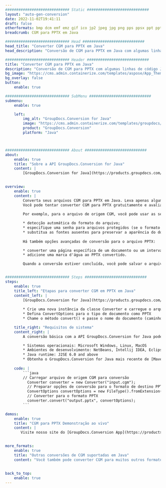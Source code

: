 ```yaml
---
############################# Static ############################
layout: "auto-gen-conversion"
date: 2022-11-02T19:41:11
draft: false
otherformats: bmp dcm emf emz gif ico jp2 jpeg jpg png pps ppsx ppt pptx psb psd svg svgz tga tif tiff webp wmf wmz
breadcrumb: CGM para PPTX em Java

############################# Head ############################
head_title: "Converter CGM para PPTX em Java"
head_description: "Conversão de CGM para PPTX em Java com algumas linhas de código. Converta mais de 160 formatos de arquivo usando a API de conversão de documentos do GroupDocs para Java"

############################# Header ############################
title: "Converter CGM para PPTX em Java"
description: "Conversão de CGM para PPTX com algumas linhas de código Java"
bg_image: "https://cms.admin.containerize.com/templates/aspose/App_Themes/V3/images/bg/header1.png"
bg_overlay: false
button:
    enable: true

############################# SubMenu ############################
submenu:
    enable: true

    left:
        img_alt: "GroupDocs.Conversion for Java"
        image: "https://cms.admin.containerize.com/templates/groupdocs/images/product-logos/90x90-noborder/groupdocs-conversion-java.png"
        product: "GroupDocs.Conversion"
        platform: "Java"



############################# About ############################
about:
    enable: true
    title: "Sobre a API GroupDocs.Conversion for Java"
    content: |
        [GroupDocs.Conversion for Java](https://products.groupdocs.com/conversion/java/) é uma API avançada de conversão de formato de arquivo para conversão entre formatos populares de imagem e documento, como Microsoft Office, OpenDocument, PDF, HTML, e-mail, CAD. e muito mais com apenas algumas linhas de código. A API nativa detecta automaticamente os formatos dos documentos originais e oferece muitas opções para personalizar os documentos convertidos. Juntamente com a função de extrair informações de um documento, ele também suporta o armazenamento em cache dos resultados da conversão para o disco local por padrão. No entanto, qualquer tipo de armazenamento em cache pode ser suportado pela implementação das interfaces apropriadas - Amazon S3, Dropbox, Google Drive, Windows Azure, Reddis ou quaisquer outras.
    

overview:
    enable: true
    content: |
        Converta seus arquivos CGM para PPTX em Java. Leva apenas algumas linhas de código Java em qualquer plataforma de sua escolha, como Windows, Linux, macOS.
        Você pode tentar converter CGM para PPTX gratuitamente e avaliar a qualidade dos resultados da conversão. Junto com scripts de conversão de arquivo simples, você pode tentar opções mais sofisticadas para carregar o arquivo de origem CGM e armazenar a saída PPTX. 
        
        Por exemplo, para o arquivo de origem CGM, você pode usar as seguintes opções de carregamento:

        * detecção automática do formato do arquivo;
        * especifique uma senha para arquivos protegidos (se o formato de arquivo for compatível);
        * substitua as fontes ausentes para preservar a aparência do documento.
        
        Há também opções avançadas de conversão para o arquivo PPTX:

        * converter uma página específica de um documento ou um intervalo de páginas;
        * adicione uma marca d'água ao PPTX convertido.

        Quando a conversão estiver concluída, você pode salvar o arquivo PPTX no caminho do arquivo local ou em qualquer armazenamento de terceiros, como FTP, Amazon S3, Google Drive, Dropbox etc. Observe - para converter CGM para PPTX, você não precisa instalar nenhum software adicional, como MS Office, Open Office, Adobe Acrobat Reader etc.


############################# Steps ############################
steps:
    enable: true
    title_left: "Etapas para converter CGM em PPTX em Java"
    content_left: |
        [GroupDocs.Conversion for Java](https://products.groupdocs.com/conversion/java/) permite que os desenvolvedores convertam facilmente o arquivo CGM para PPTX com algumas linhas de código.
        
        * Crie uma nova instância da classe Converter e carregue o arquivo CGM com o caminho completo
        * Defina ConvertOptions para o tipo de documento como PPTX
        * Chame o método convert() e passe o nome do documento (caminho completo) e formato (PPTX) como parâmetro

    title_right: "Requisitos de sistema"
    content_right: |
        A conversão básica com a API GroupDocs.Conversion for Java pode ser feita com apenas algumas linhas de código. Nossas APIs são suportadas em todas as principais plataformas e sistemas operacionais. Antes de executar o código abaixo, certifique-se de ter os seguintes pré-requisitos instalados em seu sistema.

        * Sistemas operacionais: Microsoft Windows, Linux, MacOS
        * Ambientes de desenvolvimento: NetBeans, Intellij IDEA, Eclipse, etc.
        * Java runtime: J2SE 6.0 and above
        * Obtenha o GroupDocs.Conversion for Java mais recente de [Maven](https://repository.groupdocs.com/webapp/#/artifacts/browse/tree/General/repo/com/groupdocs/groupdocs-conversion)
         
    code: |
        ```java    
        // Carregar arquivo de origem CGM para conversão
          Converter converter = new Converter("input.cgm");
          // Preparar opções de conversão para o formato de destino PPTX
          ConvertOptions convertOptions = new FileType().fromExtension("pptx").getConvertOptions();
          // Converter para o formato PPTX
          converter.convert("output.pptx", convertOptions);
        ```

demos:
    enable: true
    title: "CGM para PPTX Demonstração ao vivo"
    content: |
       Visite nosso site do [GroupDocs.Conversion App](https://products.groupdocs.app/conversion/family) e experimente a conversão de CGM para PPTX agora. A demonstração gratuita tem os seguintes benefícios
          

more_formats:
    enable: true
    title: "Outras conversões de CGM suportadas em Java"
    content: "Você também pode converter CGM para muitos outros formatos de arquivo. Por favor, veja a lista abaixo."
       
       
back_to_top:
    enable: true
---
```

